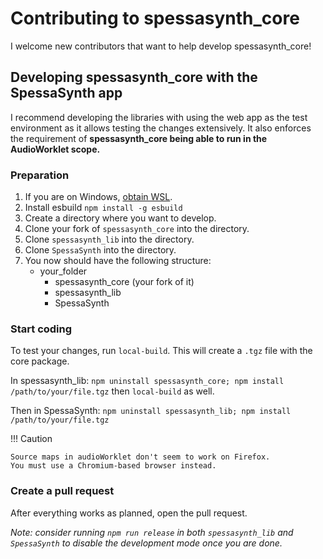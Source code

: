 # Contributing to spessasynth_core

I welcome new contributors that want to help develop spessasynth_core!

## Developing spessasynth_core with the SpessaSynth app

I recommend developing the libraries with using the web app as the test environment as it allows testing the changes
extensively.
It also enforces the requirement of **spessasynth_core being able to run in the AudioWorklet scope.**

### Preparation

1. If you are on Windows, [obtain WSL](https://learn.microsoft.com/en-us/windows/wsl/install).
2. Install esbuild `npm install -g esbuild`
3. Create a directory where you want to develop.
4. Clone your fork of `spessasynth_core` into the directory.
5. Clone `spessasynth_lib` into the directory.
6. Clone `SpessaSynth` into the directory.
7. You now should have the following structure:
    - your_folder
        - spessasynth_core (your fork of it)
        - spessasynth_lib
        - SpessaSynth

### Start coding

To test your changes, run `local-build`. This will create a `.tgz` file with the core package.

In spessasynth_lib: `npm uninstall spessasynth_core; npm install /path/to/your/file.tgz` then `local-build` as well.

Then in SpessaSynth: `npm uninstall spessasynth_lib; npm install /path/to/your/file.tgz`

!!! Caution

    Source maps in audioWorklet don't seem to work on Firefox.
    You must use a Chromium-based browser instead.

### Create a pull request

After everything works as planned, open the pull request.

*Note: consider running `npm run release` in both `spessasynth_lib` and `SpessaSynth` to disable the development mode
once you are done.*
